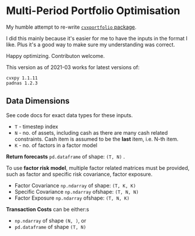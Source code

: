 # Multi-Period Portfolio Optimisation

My humble attempt to re-write [`cvxportfolio` package](https://github.com/cvxgrp/cvxportfolio).

I did this mainly because it's easier for me to have the inputs in the format
I like. Plus it's a good way to make sure my understanding was correct.

Happy optimizing. Contributon welcome.

This version as of 2021-03 works for latest versions of:

```{python}
cvxpy 1.1.11
padnas 1.2.3
```

## Data Dimensions

See code docs for exact data types for these inputs.

* `T` - timestep index
* `N` - no. of assets, including cash as there are many cash related
constraints. Cash item is assumed to be the **last** item, i.e. N-th item.
* `K` - no. of factors in a factor model

**Return forecasts** `pd.dataframe` of shape: `(T, N)` .

To use **factor risk model**, multiple factor related matrices must be provided,
such as factor and specific risk covariance, factor exposure.

* Factor Covariance `np.ndarray` of shape: `(T, K, K)`
* Specific Covariance `np.ndarray` ofshape: `(T, N, N)`
* Factor Exposure `np.ndarray` ofshape: `(T, N, K)`

**Transaction Costs** can be either:s

* `np.ndarray` of shape `(N, )`, or
* `pd.dataframe` of shape `(T, N)`
